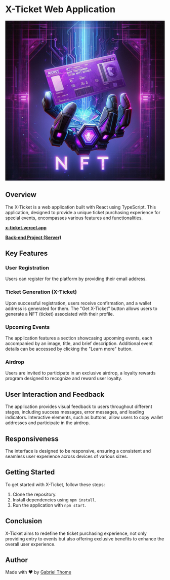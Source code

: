 # X-Ticket Web Application

![X-Ticket](/src/assets/ticket-hand.jpg)

## Overview

The X-Ticket is a web application built with React using TypeScript. This application, designed to provide a unique ticket purchasing experience for special events, encompasses various features and functionalities.

**[x-ticket.vercel.app](https://x-ticket.vercel.app)**

 **[Back-end Project (Server)](https://github.com/thomasdev5832/xmint-server)**


## Key Features

### User Registration

Users can register for the platform by providing their email address.

### Ticket Generation (X-Ticket)

Upon successful registration, users receive confirmation, and a wallet address is generated for them. The "Get X-Ticket" button allows users to generate a NFT (ticket) associated with their profile.

### Upcoming Events

The application features a section showcasing upcoming events, each accompanied by an image, title, and brief description. Additional event details can be accessed by clicking the "Learn more" button.

### Airdrop

Users are invited to participate in an exclusive airdrop, a loyalty rewards program designed to recognize and reward user loyalty.

## User Interaction and Feedback

The application provides visual feedback to users throughout different stages, including success messages, error messages, and loading indicators. Interactive elements, such as buttons, allow users to copy wallet addresses and participate in the airdrop.

## Responsiveness

The interface is designed to be responsive, ensuring a consistent and seamless user experience across devices of various sizes.

## Getting Started

To get started with X-Ticket, follow these steps:

1. Clone the repository.
2. Install dependencies using `npm install`.
3. Run the application with `npm start`.

## Conclusion

X-Ticket aims to redefine the ticket purchasing experience, not only providing entry to events but also offering exclusive benefits to enhance the overall user experience.

## Author

Made with ❤️ by [Gabriel Thome](https://github.com/thomasdev5832)
